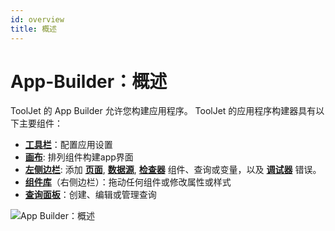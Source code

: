 ```yaml
---
id: overview
title: 概述
---
```


# App-Builder：概述

ToolJet 的 App Builder 允许您构建应用程序。 ToolJet 的应用程序构建器具有以下主要组件：

- **[工具栏](/docs/app-builder/toolbar)**：配置应用设置
- **[画布](/docs/app-builder/canvas)**: 排列组件构建app界面
- **[左侧边栏](/docs/app-builder/left-sidebar)**: 添加 **[页面](/docs/tutorial/pages)**, **[数据源](/docs/data-sources/overview)**, **[检查器](/docs/how-to/use-inspector)** 组件、查询或变量，以及 **[调试器](#debugger)** 错误。
- **[组件库](/docs/app-builder/components-library)**（右侧边栏）：拖动任何组件或修改属性或样式
- **[查询面板](/docs/app-builder/query-panel)**：创建、编辑或管理查询

<div style={{textAlign: 'center'}}>

<img className="screenshot-full" src="/img/v2-beta/app-builder/builder.png" alt="App Builder：概述"/>

</div>
